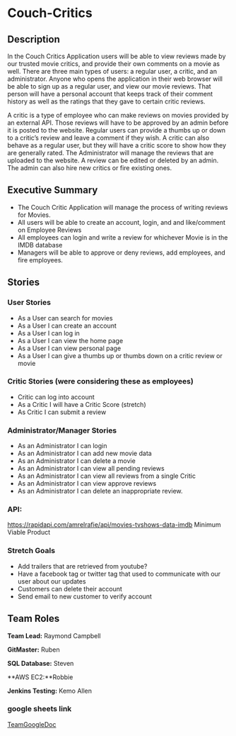 # Couch-Critics

## Description
In the Couch Critics Application users will be able to view reviews made by our trusted movie critics, and provide their own comments on a movie as well. There are three main types of users: a regular user, a critic, and an administrator. Anyone who opens the application in their web browser will be able to sign up as a regular user, and view our movie reviews. That person will have a personal account that keeps track of their comment history as well as the ratings that they gave to certain critic reviews.
    
A critic is a type of employee who can make reviews on movies provided by an external API. Those reviews will have to be approved by an admin before it is posted to the website. Regular users can provide a thumbs up or down to a critic’s review and leave a comment if they wish. A critic can also behave as a regular user, but they will have a critic score to show how they are generally rated. The Administrator will manage the reviews that are uploaded to the website. A review can be edited or deleted by an admin. The admin can also hire new critics or fire existing ones. 


## Executive Summary 

- The Couch Critic Application will manage the process of writing reviews for Movies.
- All users will be able to create an account, login, and and like/comment on Employee Reviews
- All employees can login and write a review for whichever Movie is in the IMDB database
- Managers will be able to approve or deny reviews, add employees, and fire employees. 


## Stories

### User Stories

- As a User can search for movies
- As a User I can create an account
- As a User I can log in
- As a User I can view the home page
- As a User I can view personal page
- As a User I can give a thumbs up or thumbs down on a critic review or movie

### Critic Stories (were considering these as employees)

- Critic can log into account
- As a Critic I will have a Critic Score (stretch)
- As Critic I can submit a review

### Administrator/Manager Stories

- As an Administrator I can login
- As an Administrator I can add new movie data
- As an Administrator I can delete a movie
- As an Administrator I can view all pending reviews
- As an Administrator I can view all reviews from a single Critic
- As an Administrator I can view approve reviews
- As an Administrator I can delete an inappropriate review.

### API:

https://rapidapi.com/amrelrafie/api/movies-tvshows-data-imdb
Minimum Viable Product

### Stretch Goals

- Add trailers that are retrieved from youtube?
- Have a facebook tag or twitter tag that used to communicate with our user about our updates
- Customers can delete their account
- Send email to new customer to verify account 

## Team Roles

**Team Lead:** 
Raymond Campbell

**GitMaster:**
Ruben

**SQL Database:** Steven

**AWS EC2:**Robbie

**Jenkins Testing:** Kemo Allen

### google sheets link

[TeamGoogleDoc](https://docs.google.com/document/d/1xU3UfvrPJPdCgAuH7QUA3zDUb_Gb0WyBgoDqCokzhys/edit?usp=sharing
)
